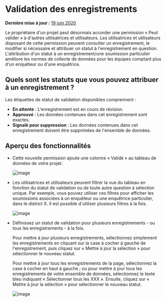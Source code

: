 # Validation des enregistrements
**Dernière mise à jour :** <a href="https://github.com/kobotoolbox/docs/blob/d5cdd698b4a91c3c45216f5a0f91ff7f0704a495/source/record_validation.md" class="reference">19 juin 2020</a>

Le propriétaire d'un projet peut désormais accorder une permission « Peut valider » à d'autres utilisatrices et utilisateurs. Les utilisatrices et utilisateurs disposant de cette permission peuvent consulter un enregistrement, le modifier si nécessaire et attribuer un statut à l'enregistrement en question. L'attribution d'un statut à un enregistrement/une soumission particulier améliore les normes de collecte de données pour les équipes comptant plus d'un enquêteur ou d'une enquêtrice.

## Quels sont les statuts que vous pouvez attribuer à un enregistrement ?

Les étiquettes de statut de validation disponibles comprennent :

* **En attente** : L'enregistrement est en cours de révision.
* **Approuvé** : Les données contenues dans cet enregistrement sont exactes.
* **Signalé pour suppression** : Les données contenues dans cet enregistrement doivent être supprimées de l'ensemble de données.

## Aperçu des fonctionnalités

* Cette nouvelle permission ajoute une colonne « Validé » au tableau de données de votre projet.

    ![image](/images/record_validation/validated.png)

* Les utilisatrices et utilisateurs peuvent filtrer la vue du tableau en fonction du statut de validation ou de toute autre question à sélection unique. Par exemple, vous pouvez utiliser ces filtres pour afficher les soumissions associées à un enquêteur ou une enquêtrice particulier, dans le district X. Il est possible d'utiliser plusieurs filtres à la fois.

    ![image](/images/record_validation/filter.png)

* Définissez un statut de validation pour plusieurs enregistrements - ou tous les enregistrements - à la fois.

    Pour mettre à jour plusieurs enregistrements, sélectionnez simplement les enregistrements en cliquant sur la case à cocher à gauche de l'enregistrement, puis cliquez sur « Mettre à jour la sélection » pour sélectionner le nouveau statut.

    Pour mettre à jour tous les enregistrements de la page, sélectionnez la case à cocher en haut à gauche ; ou pour mettre à jour tous les enregistrements de votre ensemble de données, sélectionnez le texte bleu indiquant « Sélectionner tous les XXX ». Ensuite, cliquez sur « Mettre à jour la sélection » pour sélectionner le nouveau statut.

    ![image](/images/record_validation/select.png)